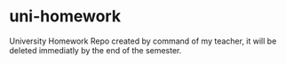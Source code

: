 # uni-homework
University Homework Repo created by command of my teacher, it will be deleted immediatly by the end of the semester.
